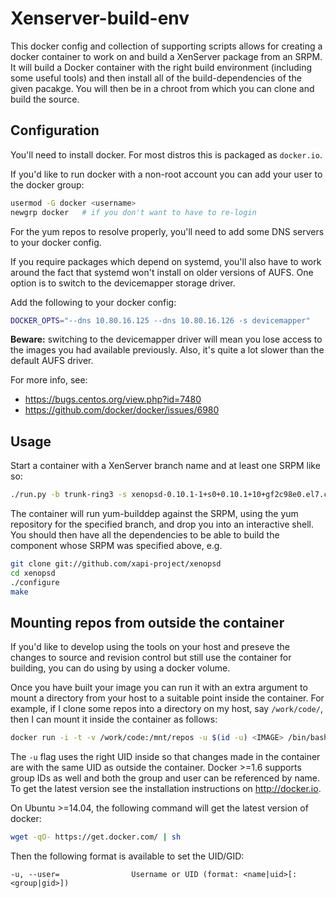 # Xenserver-build-env
This docker config and collection of supporting scripts allows for creating
a docker container to work on and build a XenServer package from an SRPM. It
will build a Docker container with the right build environment (including some
useful tools) and then install all of the build-dependencies of the given
pacakge. You will then be in a chroot from which you can clone and build the
source.

## Configuration
You'll need to install docker. For most distros this is packaged as
`docker.io`.

If you'd like to run docker with a non-root account you can add your user to
the docker group:

```sh
usermod -G docker <username>
newgrp docker   # if you don't want to have to re-login
```
For the yum repos to resolve properly, you'll need to add some DNS servers to
your docker config.

If you require packages which depend on systemd, you'll also have to work around
the fact that systemd won't install on older versions of AUFS. One option is to
switch to the devicemapper storage driver.

Add the following to your docker config:

```sh
DOCKER_OPTS="--dns 10.80.16.125 --dns 10.80.16.126 -s devicemapper"
```

**Beware:** switching to the devicemapper driver will mean you lose access to the
images you had available previously. Also, it's quite a lot slower than the
default AUFS driver.

For more info, see:

* https://bugs.centos.org/view.php?id=7480
* https://github.com/docker/docker/issues/6980

## Usage
Start a container with a XenServer branch name and at least one SRPM like so:

```sh
./run.py -b trunk-ring3 -s xenopsd-0.10.1-1+s0+0.10.1+10+gf2c98e0.el7.centos.src.rpm
```

The container will run yum-builddep against the SRPM, using the yum repository
for the specified branch, and drop you into an interactive shell. You should
then have all the dependencies to be able to build the component whose SRPM was
specified above, e.g.

```sh
git clone git://github.com/xapi-project/xenopsd
cd xenopsd
./configure
make
```

## Mounting repos from outside the container
If you'd like to develop using the tools on your host and preseve the changes
to source and revision control but still use the container for building, you
can do using by using a docker volume.

Once you have built your image you can run it with an extra argument to mount
a directory from your host to a suitable point inside the container. For
example, if I clone some repos into a directory on my host, say `/work/code/`,
then I can mount it inside the container as follows:

```sh
docker run -i -t -v /work/code:/mnt/repos -u $(id -u) <IMAGE> /bin/bash
```

The `-u` flag uses the right UID inside so that changes made in the container
are with the same UID as outside the container. Docker >=1.6 supports group IDs
as well and both the group and user can be referenced by name. To get the
latest version see the installation instructions on http://docker.io.

On Ubuntu >=14.04, the following command will get the latest version of docker:

```sh
wget -qO- https://get.docker.com/ | sh
```

Then the following format is available to set the UID/GID:

```
-u, --user=                Username or UID (format: <name|uid>[:<group|gid>])
```

